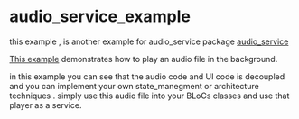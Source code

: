 # audio_service_example

this example , is another example for audio_service package [audio_service](https://github.com/ryanheise/audio_service) 

[This example](https://github.com/mohammadne/Audio_Service_Example) demonstrates how to play an audio file in the background.

in this example you can see that the audio code and UI code is decoupled and you can implement your own state_manegment or architecture techniques .
simply use this audio file into your BLoCs classes and use that player as a service.
